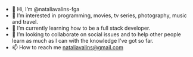- 👋 Hi, I’m @nataliavalins-fga
- 👀 I’m interested in programming, movies, tv series, photography, music and travel.
- 🌱 I’m currently learning how to be a full stack developer. 
- 💞️ I’m looking to collaborate on social issues and to help other people learn as much as I can with the knowledge I've got so far.
- 📫 How to reach me nataliavalins@gmail.com

<!---
nataliavalins-fga/nataliavalins-fga is a ✨ special ✨ repository because its `README.md` (this file) appears on your GitHub profile.
You can click the Preview link to take a look at your changes.
--->

